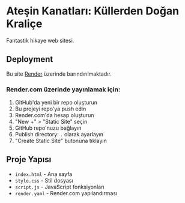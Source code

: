 # Ateşin Kanatları: Küllerden Doğan Kraliçe

Fantastik hikaye web sitesi.

## Deployment

Bu site [Render](https://render.com) üzerinde barındırılmaktadır.

### Render.com üzerinde yayınlamak için:

1. GitHub'da yeni bir repo oluşturun
2. Bu projeyi repo'ya push edin
3. Render.com'da hesap oluşturun
4. "New +" > "Static Site" seçin
5. GitHub repo'nuzu bağlayın
6. Publish directory: `.` olarak ayarlayın
7. "Create Static Site" butonuna tıklayın

## Proje Yapısı

- `index.html` - Ana sayfa
- `style.css` - Stil dosyası
- `script.js` - JavaScript fonksiyonları
- `render.yaml` - Render.com yapılandırması 